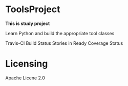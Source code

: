 
# ToolsProject

**This is study project**

Learn Python and build the appropriate tool classes

Travis-CI Build Status Stories in Ready Coverage Status

# Licensing

Apache Licene 2.0
